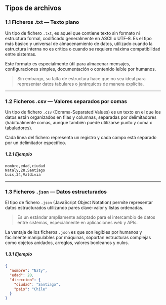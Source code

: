 ## Tipos de archivos

### 1.1 Ficheros .txt — Texto plano
Un tipo de fichero `.txt`, es aquel que contiene texto sin formato ni estructura formal, codificado generalmente en ASCII o UTF-8. Es el tipo más básico y universal de almacenamiento de datos, utilizado cuando la estructura interna no es crítica o cuando se requiere máxima compatibilidad entre sistemas.

Este formato es especialmente útil para almacenar mensajes, configuraciones simples, documentación o contenido leíble por humanos. 

> Sin embargo, su falta de estructura hace que no sea ideal para representar datos tabulares o jerárquicos de manera explícita.

---
### 1.2 Ficheros .csv — Valores separados por comas
Un tipo de fichero `.csv` (Comma-Separated Values) es un texto en el que los datos están organizados en filas y columnas, separadas por delimitadores (habitualmente comas, aunque también puede utilizarse punto y coma o tabuladores).

Cada línea del fichero representa un registro y cada campo está separado por un delimitador específico. 

##### 1.2.1 Ejemplo

```
nombre,edad,ciudad
Nataly,28,Santiago
Luis,34,Valdivia
```

---
### 1.3 Ficheros `.json` — Datos estructurados

El tipo de fichero `.json` (JavaScript Object Notation) permite representar datos estructurados utilizando pares clave-valor y listas ordenadas. 

> Es un estándar ampliamente adoptado para el intercambio de datos entre sistemas, especialmente en aplicaciones web y APIs.

La ventaja de los ficheros `.json` es que son legibles por humanos y fácilmente manipulables por máquinas, soportan estructuras complejas como objetos anidados, arreglos, valores booleanos y nulos. 

##### 1.3.1 Ejemplo

```json
{
  "nombre": "Naty",
  "edad": 28,
  "direccion": {
    "ciudad": "Santiago",
    "pais": "Chile"
  }
}
```

